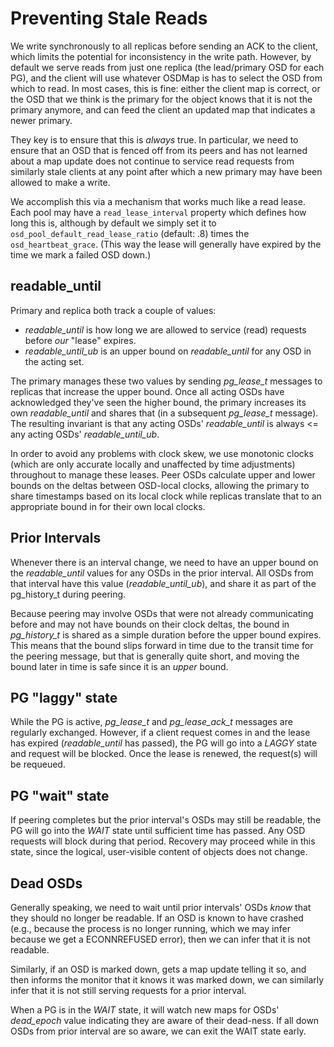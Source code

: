 # Preventing Stale Reads

We write synchronously to all replicas before sending an ACK to the
client, which limits the potential for inconsistency in the write path.
However, by default we serve reads from just one replica (the
lead/primary OSD for each PG), and the client will use whatever OSDMap
is has to select the OSD from which to read. In most cases, this is
fine: either the client map is correct, or the OSD that we think is the
primary for the object knows that it is not the primary anymore, and can
feed the client an updated map that indicates a newer primary.

They key is to ensure that this is *always* true. In particular, we need
to ensure that an OSD that is fenced off from its peers and has not
learned about a map update does not continue to service read requests
from similarly stale clients at any point after which a new primary may
have been allowed to make a write.

We accomplish this via a mechanism that works much like a read lease.
Each pool may have a `read_lease_interval` property which defines how
long this is, although by default we simply set it to
`osd_pool_default_read_lease_ratio` (default: .8) times the
`osd_heartbeat_grace`. (This way the lease will generally have expired
by the time we mark a failed OSD down.)

## readable_until

Primary and replica both track a couple of values:

-   *readable_until* is how long we are allowed to service (read)
    requests before *our* \"lease\" expires.
-   *readable_until_ub* is an upper bound on *readable_until* for any
    OSD in the acting set.

The primary manages these two values by sending *pg_lease_t* messages to
replicas that increase the upper bound. Once all acting OSDs have
acknowledged they\'ve seen the higher bound, the primary increases its
own *readable_until* and shares that (in a subsequent *pg_lease_t*
message). The resulting invariant is that any acting OSDs\'
*readable_until* is always \<= any acting OSDs\' *readable_until_ub*.

In order to avoid any problems with clock skew, we use monotonic clocks
(which are only accurate locally and unaffected by time adjustments)
throughout to manage these leases. Peer OSDs calculate upper and lower
bounds on the deltas between OSD-local clocks, allowing the primary to
share timestamps based on its local clock while replicas translate that
to an appropriate bound in for their own local clocks.

## Prior Intervals

Whenever there is an interval change, we need to have an upper bound on
the *readable_until* values for any OSDs in the prior interval. All OSDs
from that interval have this value (*readable_until_ub*), and share it
as part of the pg_history_t during peering.

Because peering may involve OSDs that were not already communicating
before and may not have bounds on their clock deltas, the bound in
*pg_history_t* is shared as a simple duration before the upper bound
expires. This means that the bound slips forward in time due to the
transit time for the peering message, but that is generally quite short,
and moving the bound later in time is safe since it is an *upper* bound.

## PG \"laggy\" state

While the PG is active, *pg_lease_t* and *pg_lease_ack_t* messages are
regularly exchanged. However, if a client request comes in and the lease
has expired (*readable_until* has passed), the PG will go into a *LAGGY*
state and request will be blocked. Once the lease is renewed, the
request(s) will be requeued.

## PG \"wait\" state

If peering completes but the prior interval\'s OSDs may still be
readable, the PG will go into the *WAIT* state until sufficient time has
passed. Any OSD requests will block during that period. Recovery may
proceed while in this state, since the logical, user-visible content of
objects does not change.

## Dead OSDs

Generally speaking, we need to wait until prior intervals\' OSDs *know*
that they should no longer be readable. If an OSD is known to have
crashed (e.g., because the process is no longer running, which we may
infer because we get a ECONNREFUSED error), then we can infer that it is
not readable.

Similarly, if an OSD is marked down, gets a map update telling it so,
and then informs the monitor that it knows it was marked down, we can
similarly infer that it is not still serving requests for a prior
interval.

When a PG is in the *WAIT* state, it will watch new maps for OSDs\'
*dead_epoch* value indicating they are aware of their dead-ness. If all
down OSDs from prior interval are so aware, we can exit the WAIT state
early.
